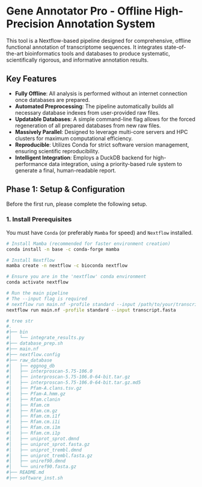 # Gene Annotator Pro - Offline High-Precision Annotation System

This tool is a Nextflow-based pipeline designed for comprehensive, offline functional annotation of transcriptome sequences. It integrates state-of-the-art bioinformatics tools and databases to produce systematic, scientifically rigorous, and informative annotation results.

## Key Features

-   **Fully Offline**: All analysis is performed without an internet connection once databases are prepared.
-   **Automated Preprocessing**: The pipeline automatically builds all necessary database indexes from user-provided raw files.
-   **Updatable Databases**: A simple command-line flag allows for the forced regeneration of all prepared databases from new raw files.
-   **Massively Parallel**: Designed to leverage multi-core servers and HPC clusters for maximum computational efficiency.
-   **Reproducible**: Utilizes Conda for strict software version management, ensuring scientific reproducibility.
-   **Intelligent Integration**: Employs a DuckDB backend for high-performance data integration, using a priority-based rule system to generate a final, human-readable report.

## Phase 1: Setup & Configuration

Before the first run, please complete the following setup.

### 1. Install Prerequisites

You must have `Conda` (or preferably `Mamba` for speed) and `Nextflow` installed.

```bash
# Install Mamba (recommended for faster environment creation)
conda install -n base -c conda-forge mamba

# Install Nextflow
mamba create -n nextflow -c bioconda nextflow

# Ensure you are in the 'nextflow' conda environment
conda activate nextflow

# Run the main pipeline
# The --input flag is required
# nextflow run main.nf -profile standard --input /path/to/your/transcripts.fasta --update_db
nextflow run main.nf -profile standard --input transcript.fasta 

# tree str
#.
#├── bin
#│   └── integrate_results.py
#├── database_prep.sh
#├── main.nf
#├── nextflow.config
#├── raw_database
#│   ├── eggnog_db
#│   ├── interproscan-5.75-106.0
#│   ├── interproscan-5.75-106.0-64-bit.tar.gz
#│   ├── interproscan-5.75-106.0-64-bit.tar.gz.md5
#│   ├── Pfam-A.clans.tsv.gz
#│   ├── Pfam-A.hmm.gz
#│   ├── Rfam.clanin
#│   ├── Rfam.cm
#│   ├── Rfam.cm.gz
#│   ├── Rfam.cm.i1f
#│   ├── Rfam.cm.i1i
#│   ├── Rfam.cm.i1m
#│   ├── Rfam.cm.i1p
#│   ├── uniprot_sprot.dmnd
#│   ├── uniprot_sprot.fasta.gz
#│   ├── uniprot_trembl.dmnd
#│   ├── uniprot_trembl.fasta.gz
#│   ├── uniref90.dmnd
#│   └── uniref90.fasta.gz
#├── README.md
#├── software_inst.sh
